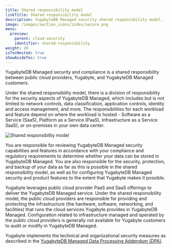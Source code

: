 ```yaml
---
title: Shared responsibility model
linkTitle: Shared responsibility model
description: YugabyteDB Managed security shared responsibility model.
image: /images/section_icons/index/secure.png
menu:
  preview:
    parent: cloud-security
    identifier: shared-responsibility
weight: 20
isTocNested: true
showAsideToc: true
---
```


YugabyteDB Managed security and compliance is a shared responsibility between public cloud providers, Yugabyte, and YugabyteDB Managed customers.

Under the shared responsibility model, there is a division of responsibility for the security aspects of YugabyteDB Managed, which includes but is not limited to network controls, data classification, application controls, identity and access management, and more. The responsibilities for each workload and feature depend on where the workload is hosted - Software as a Service (SaaS), Platform as a Service (PaaS), Infrastructure as a Service (IaaS), or on-premises in your own data center.

![Shared responsibility model](/images/yb-cloud/cloud-shared-responsibility.png)

You are responsible for reviewing YugabyteDB Managed security capabilities and features in accordance with your compliance and regulatory requirements to determine whether your data can be stored in YugabyteDB Managed. You are also responsible for the security, protection, and backup of your data as far as this is possible in the shared responsibility model, as well as for configuring YugabyteDB Managed security and product features to the extent that Yugabyte makes it possible.

Yugabyte leverages public cloud provider PaaS and SaaS offerings to deliver the YugabyteDB Managed service. Under the shared responsibility model, the public cloud providers are responsible for providing and protecting the infrastructure (the hardware, software, networking, and facilities) that runs the cloud services Yugabyte provides in YugabyteDB Managed. Configuration related to infrastructure managed and operated by the public cloud providers is generally not available for Yugabyte customers to audit or modify in YugabyteDB Managed.

Yugabyte implements the technical and organizational security measures as described in the [YugabyteDB Managed Data Processing Addendum (DPA)](https://www.yugabyte.com/yugabyte-cloud-data-processing-addendum/).
